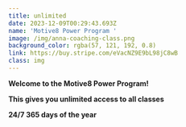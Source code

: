 ```yaml
---
title: unlimited
date: 2023-12-09T00:29:43.693Z
name: 'Motive8 Power Program '
image: /img/anna-coaching-class.png
background_color: rgba(57, 121, 192, 0.8)
link: https://buy.stripe.com/eVacNZ9E9bL98jC8wB
class: img
---
```


**Welcome to the Motive8 Power Program!**

**This gives you unlimited access to all classes**

**24/7 365 days of the year**
